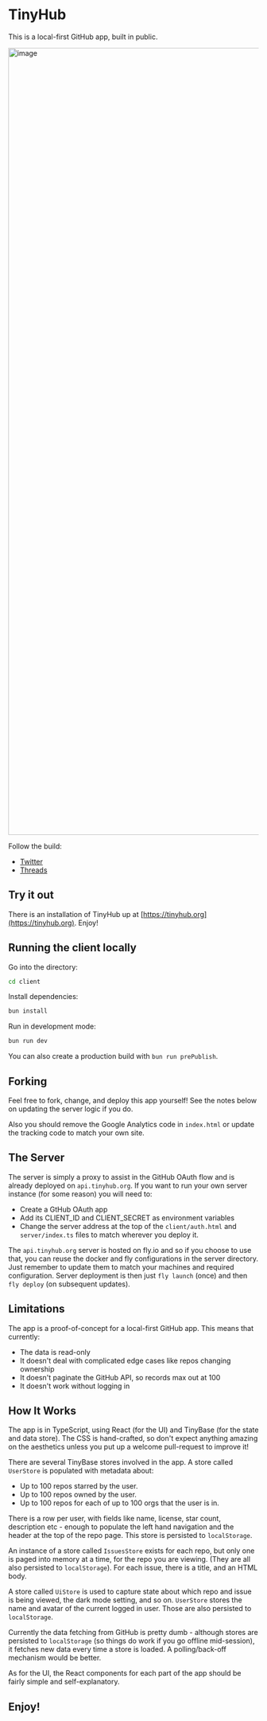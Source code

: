 # TinyHub

This is a local-first GitHub app, built in public.

<img width="1582" alt="image" src="https://github.com/user-attachments/assets/0f5cc3d0-58fc-491a-abe7-1593b143e3a2">

Follow the build:

- [Twitter](https://twitter.com/jamespearce/status/1789727909730455890)
- [Threads](https://www.threads.net/@jamesgpearce/post/C64P4g-v-3J)

## Try it out

There is an installation of TinyHub up at
[https://tinyhub.org](https://tinyhub.org). Enjoy!

## Running the client locally

Go into the directory:

```bash
cd client
```

Install dependencies:

```bash
bun install
```

Run in development mode:

```bash
bun run dev
```

You can also create a production build with `bun run prePublish`.

## Forking

Feel free to fork, change, and deploy this app yourself! See the notes below on
updating the server logic if you do.

Also you should remove the Google Analytics code in `index.html` or update the
tracking code to match your own site.

## The Server

The server is simply a proxy to assist in the GitHub OAuth flow and is already
deployed on `api.tinyhub.org`. If you want to run your own server instance (for
some reason) you will need to:

- Create a GtHub OAuth app
- Add its CLIENT_ID and CLIENT_SECRET as environment variables
- Change the server address at the top of the `client/auth.html` and
  `server/index.ts` files to match wherever you deploy it.

The `api.tinyhub.org` server is hosted on fly.io and so if you choose to use
that, you can reuse the docker and fly configurations in the server directory.
Just remember to update them to match your machines and required configuration.
Server deployment is then just `fly launch` (once) and then `fly deploy` (on
subsequent updates).

## Limitations

The app is a proof-of-concept for a local-first GitHub app. This means that
currently:

- The data is read-only
- It doesn't deal with complicated edge cases like repos changing ownership
- It doesn't paginate the GitHub API, so records max out at 100
- It doesn't work without logging in

## How It Works

The app is in TypeScript, using React (for the UI) and TinyBase (for the state
and data store). The CSS is hand-crafted, so don't expect anything amazing on
the aesthetics unless you put up a welcome pull-request to improve it!

There are several TinyBase stores involved in the app. A store called
`UserStore` is populated with metadata about:

- Up to 100 repos starred by the user.
- Up to 100 repos owned by the user.
- Up to 100 repos for each of up to 100 orgs that the user is in.

There is a row per user, with fields like name, license, star count, description
etc - enough to populate the left hand navigation and the header at the top of
the repo page. This store is persisted to `localStorage`.

An instance of a store called `IssuesStore` exists for each repo, but only one
is paged into memory at a time, for the repo you are viewing. (They are all also
persisted to `localStorage`). For each issue, there is a title, and an HTML
body.

A store called `UiStore` is used to capture state about which repo and issue is
being viewed, the dark mode setting, and so on. `UserStore` stores the name and
avatar of the current logged in user. Those are also persisted to
`localStorage`.

Currently the data fetching from GitHub is pretty dumb - although stores are
persisted to `localStorage` (so things do work if you go offline mid-session), it
fetches new data every time a store is loaded. A polling/back-off mechanism
would be better.

As for the UI, the React components for each part of the app should be fairly
simple and self-explanatory.

## Enjoy!
